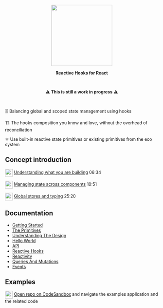
<p align="center">
  <img align="center" width="200" src="https://github.com/christianalfoni/impact/assets/3956929/5279b512-e4d9-4474-92cf-7d06b356e23c" />
</p>
<p align="center">
  <b>Reactive Hooks for React</b>
</p>

<br />

<p align="center">
⚠️ <b>This is still a work in progress</b> ⚠️
</p>

<br />

🗄️ Balancing global and scoped state management using hooks

🏗️ The hooks composition you know and love, without the overhead of reconciliation

⚛️ Use built-in reactive state primitives or existing primitives from the eco system

## Concept introduction

<img align="center" src="https://www.youtube.com/s/desktop/18a472b7/img/favicon_144x144.png" width="25" /> [Understanding what you are building](https://youtu.be/6HoiA7W65k4) 06:34

<img align="center" src="https://www.youtube.com/s/desktop/18a472b7/img/favicon_144x144.png" width="25" /> [Managing state across components](https://youtu.be/wyy-In5SLCE) 10:51

<img align="center" src="https://www.youtube.com/s/desktop/18a472b7/img/favicon_144x144.png" width="25" /> [Global stores and typing](https://youtu.be/7yGfwx2m0qk) 25:20

## Documentation

- [Getting Started](./docs/01_Getting_Started.md)
- [The Primitives](./docs/02_The_Primitives.md)
- [Understanding The Design](./docs/03_Understanding_The_Design.md)
- [Hello World](./docs/04_Hello_World.md)
- [API](./docs/05_API.md)
- [Reactive Hooks](./docs/06_Reactive_Hooks.md)
- [Reactivity](./docs/07_Reactivity.md)
- [Queries And Mutations](./docs/08_Queries_And_Mutations.md)
- [Events](./docs/09_Events.md)

## Examples

<img align="center" src="https://github.com/christianalfoni/signalit/assets/3956929/11ee4851-4ebf-474f-a2d3-3b65ebf856a1" width="25" /> [Open repo on CodeSandbox](https://codesandbox.io/p/github/christianalfoni/impact/main) and navigate the examples application and the related code

